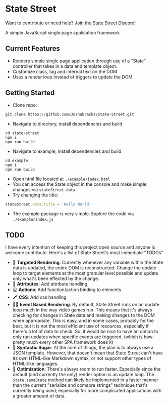 # State Street 
Want to contribute or need help? [Join the State Street Discord!](https://discord.gg/a7AycPG2)

A simple JavaScript single page application framework

## Current Features
* Renders simple single page application through use of a "State" controller that takes in a data and template object.
* Customize class, tag and internal text on the DOM
* Uses a render loop instead of triggers to update the DOM

## Getting Started
* Clone repo: 
```
git clone https://github.com/Joshabracks/State-Street.git
```
* Navigate to directory, install dependencies and build
```
cd state-street
npm i
npm run build
```
* Navigate to example, install dependencies and build
```
cd example
npm i
npm run build
```
* Open html file located at `./example/index.html`
* You can access the State object in the console and make simple changes via `stateStreet.data`.  
* Try changing the title: 
```javascript
stateStreet.data.title = 'Hello World!'
```
* The example package is very simple.  Explore the code via `./example/index.js`

## TODO
I have every intention of keeping this project open source and anyone is welcome contribute.  Here's a list of State Street's most immediate "TODOs"
* :bow_and_arrow: **Targeted Rendering**: Currently whenever any variable within the State data is updated, the entire DOM is reconstructed.  Change the update loop to target elements at the most granular level possible and update only what's been effected by the change.
* :memo: **Attributes**: Add attribute handling
* :computer: **Actions**: Add function/action binding to elements
* :crayon: **CSS**: Add css handling
* :running_woman: **Event Based Rendering**: By default, State Street runs on an update loop much in the way video games run.  This means that it's always checking for changes in State data and making changes to the DOM when appropriate.  This is easy, and in some cases, probably for the best, but it is not the most efficient use of resources, especially if there's a lot of data to check.  So, it would be nice to have an option to only run updates when specific events are triggered.  (which is how pretty much every other SPA framework does it)
* :cupcake: **Syntactic Sugar**: At the core of things, the plan is to always use a JSON template.  However, that doesn't mean that State Street can't have its own HTML-like Markdown syntax, or not support other types of HTML-like languages.
* :muscle: **Optimization**: There's always room to run faster.  Especially since the default (and currently the only) render option is an update loop.  The `State.sameState` method can likely be implemented in a faster manner than the current "serialize and comapre strings" technique that's currently being used; especially for more complicated applications with a greater amount of data.
